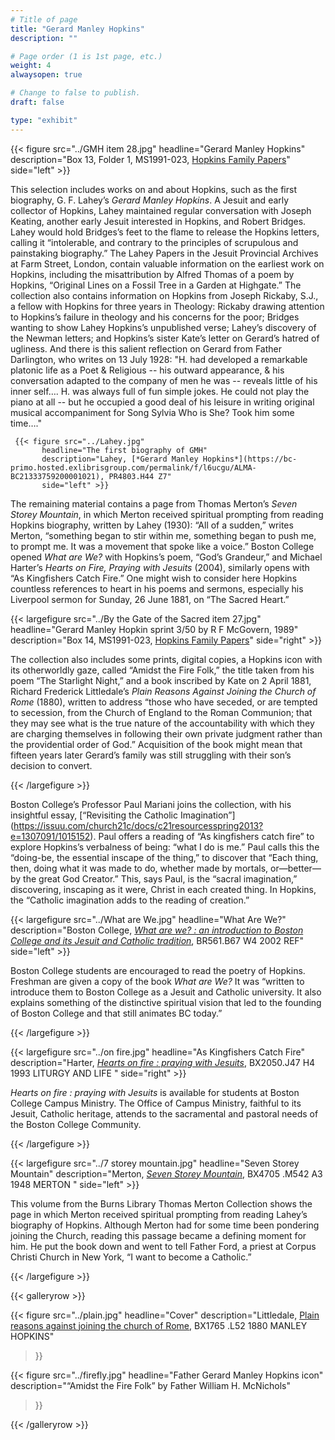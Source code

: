 ```yaml
---
# Title of page
title: "Gerard Manley Hopkins"
description: ""

# Page order (1 is 1st page, etc.)
weight: 4
alwaysopen: true

# Change to false to publish.
draft: false

type: "exhibit"
---
```

{{< figure src="../GMH item 28.jpg"
           headline="Gerard Manley Hopkins" 
           description="Box 13, Folder 1, MS1991-023, [Hopkins Family Papers](https://bc-primo.hosted.exlibrisgroup.com/permalink/f/1jdnfk3/ALMA-BC21380054540001021)" side="left" >}}
		   
This selection includes works on and about Hopkins, such as the first biography, G. F. Lahey’s *Gerard Manley Hopkins*. A Jesuit and early collector of Hopkins, Lahey maintained regular conversation with Joseph Keating, another early Jesuit interested in Hopkins, and Robert Bridges. Lahey would hold Bridges’s feet to the flame to release the Hopkins letters, calling it “intolerable, and contrary to the principles of scrupulous and painstaking biography.” The Lahey Papers in the Jesuit Provincial Archives at Farm Street, London, contain valuable information on the earliest work on Hopkins, including the misattribution by Alfred Thomas of a poem by Hopkins, “Original Lines on a Fossil Tree in a Garden at Highgate.” The collection also contains information on Hopkins from Joseph Rickaby, S.J., a fellow with Hopkins for three years in Theology: Rickaby drawing attention to Hopkins’s failure in theology and his concerns for the poor; Bridges wanting to show Lahey Hopkins’s unpublished verse; Lahey’s discovery of the Newman letters; and Hopkins’s sister Kate’s letter on Gerard’s hatred of ugliness. And there is this salient reflection on Gerard from Father Darlington, who writes on 13 July 1928: "H. had developed a remarkable platonic life as a Poet & Religious -- his outward appearance, & his conversation adapted to the  company of men he was -- reveals little of his inner self…. H. was always full of fun simple jokes. He could not play the piano at all -- but he occupied a good deal of his leisure in writing original musical accompaniment for Song Sylvia Who is She? Took him some time…."

	 
	 {{< figure src="../Lahey.jpg"
           headline="The first biography of GMH" 
           description="Lahey, [*Gerard Manley Hopkins*](https://bc-primo.hosted.exlibrisgroup.com/permalink/f/l6ucgu/ALMA-BC21333759200001021), PR4803.H44 Z7" 
           side="left" >}}
		   


The remaining material contains a page from Thomas Merton’s *Seven Storey Mountain*, in which Merton received spiritual prompting from reading Hopkins biography, written by Lahey (1930): “All of a sudden,” writes Merton, “something began to stir within me, something began to push me, to prompt me. It was a movement that spoke like a voice.” Boston College opened *What are We?* with Hopkins’s poem, “God’s Grandeur,” and Michael Harter’s *Hearts on Fire, Praying with Jesuits* (2004), similarly opens with “As Kingfishers Catch Fire.” One might wish to consider here Hopkins countless references to heart in his poems and sermons, especially his Liverpool sermon for Sunday, 26 June 1881, on “The Sacred Heart.”

{{< largefigure src="../By the Gate of the Sacred item 27.jpg"
           headline="Gerard Manley Hopkin sprint 3/50 by R F McGovern, 1989" 
           description="Box 14, MS1991-023, [Hopkins Family Papers](https://bc-primo.hosted.exlibrisgroup.com/permalink/f/1jdnfk3/ALMA-BC21380054540001021)" side="right" >}}
		   
The collection also includes some prints, digital copies, a Hopkins icon with its otherworldly gaze, called “Amidst the Fire Folk,” the title taken from his poem “The Starlight Night,” and a book inscribed by Kate on 2 April 1881, Richard Frederick Littledale’s *Plain Reasons Against Joining the Church of Rome* (1880), written to address “those who have seceded, or are tempted to secession, from the Church of England to the Roman Communion; that they may see what is the true nature of the accountability with which they are charging themselves in following their own private judgment rather than the providential order of God.” Acquisition of the book might mean that fifteen years later Gerard’s family was still struggling with their son’s decision to convert.

{{< /largefigure >}}

Boston College’s Professor Paul Mariani joins the collection, with his insightful essay, [“Revisiting the Catholic Imagination”] (https://issuu.com/church21c/docs/c21resourcesspring2013?e=1307091/1015152). Paul offers a reading of “As kingfishers catch fire” to explore Hopkins’s verbalness of being: “what I do is me.” Paul calls this the “doing-be, the essential inscape of the thing,” to discover that “Each thing, then, doing what it was made to do, whether made by mortals, or—better—by the great God Creator.” This, says Paul, is the “sacral imagination,” discovering, inscaping as it were, Christ in each created thing. In Hopkins, the “Catholic imagination adds to the reading of creation.”

{{< largefigure src="../What are We.jpg"
           headline="What Are We?" 
           description="Boston College, [*What are we? : an introduction to Boston College and its Jesuit and Catholic tradition*](https://bc-primo.hosted.exlibrisgroup.com/permalink/f/1jdnfk3/ALMA-BC21315847100001021), BR561.B67 W4 2002 REF" 
           side="left" >}}
		   
Boston College students are encouraged to read the poetry of Hopkins. Freshman are given a copy of the book *What are We?*  It was “written to introduce them to Boston College as a Jesuit and Catholic university. It also explains something of the distinctive spiritual vision that led to the founding of Boston College and that still animates BC today.”

{{< /largefigure >}}


{{< largefigure src="../on  fire.jpg"
           headline="As Kingfishers Catch Fire" 
           description="Harter, [*Hearts on fire : praying with Jesuits*](https://bc-primo.hosted.exlibrisgroup.com/permalink/f/1jdnfk3/ALMA-BC21342585780001021), BX2050.J47 H4 1993 LITURGY AND LIFE " 
           side="right" >}}
		   
*Hearts on fire : praying with Jesuits* is available for students at Boston College Campus Ministry. The Office of Campus Ministry, faithful to its Jesuit, Catholic heritage, attends to the sacramental and pastoral needs of the Boston College Community.

{{< /largefigure >}}

{{< largefigure src="../7 storey mountain.jpg"
           headline="Seven Storey Mountain" 
           description="Merton, [*Seven Storey Mountain*](https://bc-primo.hosted.exlibrisgroup.com/permalink/f/1jdnfk3/ALMA-BC21314486620001021),  BX4705 .M542 A3 1948 MERTON " 
           side="left" >}}
		   
This volume from the Burns Library Thomas Merton Collection shows the page in which Merton received spiritual prompting from reading Lahey’s biography of Hopkins. Although Merton had for some time been pondering joining the Church, reading this passage became a defining moment for him. He put the book down and went to tell Father Ford, a priest at Corpus Christi Church in New York, “I want to become a Catholic.”

{{< /largefigure >}}
		   
{{< galleryrow >}}

{{< figure src="../plain.jpg"
           headline="Cover"
           description="Littledale, [Plain reasons against joining the church of Rome](https://bc-primo.hosted.exlibrisgroup.com/permalink/f/1jdnfk3/ALMA-BC21357314250001021), BX1765 .L52 1880 MANLEY HOPKINS"
>}}

{{< figure src="../firefly.jpg"
           headline="Father Gerard Manley Hopkins icon"
           description="“Amidst the Fire Folk” by Father William H. McNichols"
>}}


{{< /galleryrow >}}
		   
